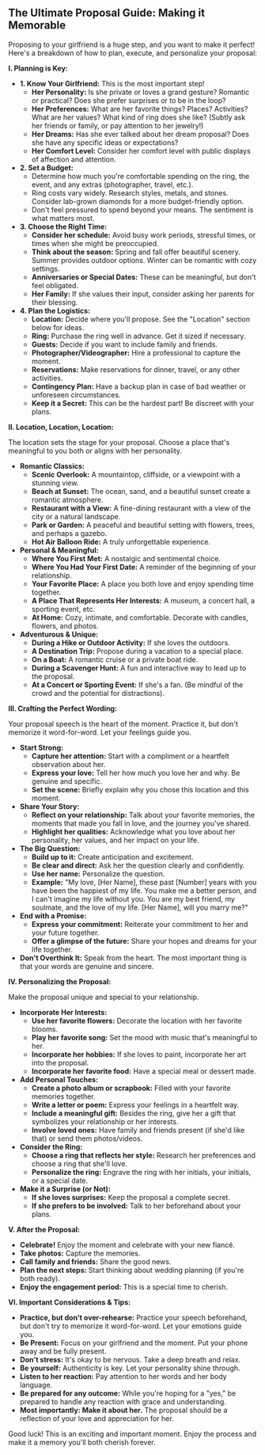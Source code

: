 ## The Ultimate Proposal Guide: Making it Memorable

Proposing to your girlfriend is a huge step, and you want to make it perfect! Here's a breakdown of how to plan, execute, and personalize your proposal:

**I. Planning is Key:**

*   **1.  Know Your Girlfriend:** This is the most important step!
    *   **Her Personality:** Is she private or loves a grand gesture? Romantic or practical? Does she prefer surprises or to be in the loop?
    *   **Her Preferences:** What are her favorite things? Places? Activities? What are her values? What kind of ring does she like? (Subtly ask her friends or family, or pay attention to her jewelry!)
    *   **Her Dreams:** Has she ever talked about her dream proposal? Does she have any specific ideas or expectations?
    *   **Her Comfort Level:** Consider her comfort level with public displays of affection and attention.
*   **2.  Set a Budget:**
    *   Determine how much you're comfortable spending on the ring, the event, and any extras (photographer, travel, etc.).
    *   Ring costs vary widely. Research styles, metals, and stones. Consider lab-grown diamonds for a more budget-friendly option.
    *   Don't feel pressured to spend beyond your means. The sentiment is what matters most.
*   **3.  Choose the Right Time:**
    *   **Consider her schedule:** Avoid busy work periods, stressful times, or times when she might be preoccupied.
    *   **Think about the season:** Spring and fall offer beautiful scenery. Summer provides outdoor options. Winter can be romantic with cozy settings.
    *   **Anniversaries or Special Dates:** These can be meaningful, but don't feel obligated.
    *   **Her Family:** If she values their input, consider asking her parents for their blessing.
*   **4.  Plan the Logistics:**
    *   **Location:** Decide where you'll propose. See the "Location" section below for ideas.
    *   **Ring:** Purchase the ring well in advance. Get it sized if necessary.
    *   **Guests:** Decide if you want to include family and friends.
    *   **Photographer/Videographer:** Hire a professional to capture the moment.
    *   **Reservations:** Make reservations for dinner, travel, or any other activities.
    *   **Contingency Plan:** Have a backup plan in case of bad weather or unforeseen circumstances.
    *   **Keep it a Secret:** This can be the hardest part! Be discreet with your plans.

**II. Location, Location, Location:**

The location sets the stage for your proposal. Choose a place that's meaningful to you both or aligns with her personality.

*   **Romantic Classics:**
    *   **Scenic Overlook:** A mountaintop, cliffside, or a viewpoint with a stunning view.
    *   **Beach at Sunset:** The ocean, sand, and a beautiful sunset create a romantic atmosphere.
    *   **Restaurant with a View:** A fine-dining restaurant with a view of the city or a natural landscape.
    *   **Park or Garden:** A peaceful and beautiful setting with flowers, trees, and perhaps a gazebo.
    *   **Hot Air Balloon Ride:** A truly unforgettable experience.
*   **Personal & Meaningful:**
    *   **Where You First Met:** A nostalgic and sentimental choice.
    *   **Where You Had Your First Date:** A reminder of the beginning of your relationship.
    *   **Your Favorite Place:** A place you both love and enjoy spending time together.
    *   **A Place That Represents Her Interests:** A museum, a concert hall, a sporting event, etc.
    *   **At Home:** Cozy, intimate, and comfortable. Decorate with candles, flowers, and photos.
*   **Adventurous & Unique:**
    *   **During a Hike or Outdoor Activity:** If she loves the outdoors.
    *   **A Destination Trip:** Propose during a vacation to a special place.
    *   **On a Boat:** A romantic cruise or a private boat ride.
    *   **During a Scavenger Hunt:** A fun and interactive way to lead up to the proposal.
    *   **At a Concert or Sporting Event:** If she's a fan. (Be mindful of the crowd and the potential for distractions).

**III. Crafting the Perfect Wording:**

Your proposal speech is the heart of the moment. Practice it, but don't memorize it word-for-word. Let your feelings guide you.

*   **Start Strong:**
    *   **Capture her attention:** Start with a compliment or a heartfelt observation about her.
    *   **Express your love:** Tell her how much you love her and why. Be genuine and specific.
    *   **Set the scene:** Briefly explain why you chose this location and this moment.
*   **Share Your Story:**
    *   **Reflect on your relationship:** Talk about your favorite memories, the moments that made you fall in love, and the journey you've shared.
    *   **Highlight her qualities:** Acknowledge what you love about her personality, her values, and her impact on your life.
*   **The Big Question:**
    *   **Build up to it:** Create anticipation and excitement.
    *   **Be clear and direct:** Ask her the question clearly and confidently.
    *   **Use her name:** Personalize the question.
    *   **Example:** "My love, [Her Name], these past [Number] years with you have been the happiest of my life. You make me a better person, and I can't imagine my life without you. You are my best friend, my soulmate, and the love of my life. [Her Name], will you marry me?"
*   **End with a Promise:**
    *   **Express your commitment:** Reiterate your commitment to her and your future together.
    *   **Offer a glimpse of the future:** Share your hopes and dreams for your life together.
*   **Don't Overthink It:** Speak from the heart. The most important thing is that your words are genuine and sincere.

**IV. Personalizing the Proposal:**

Make the proposal unique and special to your relationship.

*   **Incorporate Her Interests:**
    *   **Use her favorite flowers:** Decorate the location with her favorite blooms.
    *   **Play her favorite song:** Set the mood with music that's meaningful to her.
    *   **Incorporate her hobbies:** If she loves to paint, incorporate her art into the proposal.
    *   **Incorporate her favorite food:** Have a special meal or dessert made.
*   **Add Personal Touches:**
    *   **Create a photo album or scrapbook:** Filled with your favorite memories together.
    *   **Write a letter or poem:** Express your feelings in a heartfelt way.
    *   **Include a meaningful gift:** Besides the ring, give her a gift that symbolizes your relationship or her interests.
    *   **Involve loved ones:** Have family and friends present (if she'd like that) or send them photos/videos.
*   **Consider the Ring:**
    *   **Choose a ring that reflects her style:** Research her preferences and choose a ring that she'll love.
    *   **Personalize the ring:** Engrave the ring with her initials, your initials, or a special date.
*   **Make it a Surprise (or Not):**
    *   **If she loves surprises:** Keep the proposal a complete secret.
    *   **If she prefers to be involved:** Talk to her beforehand about your plans.

**V. After the Proposal:**

*   **Celebrate!** Enjoy the moment and celebrate with your new fiancé.
*   **Take photos:** Capture the memories.
*   **Call family and friends:** Share the good news.
*   **Plan the next steps:** Start thinking about wedding planning (if you're both ready).
*   **Enjoy the engagement period:** This is a special time to cherish.

**VI. Important Considerations & Tips:**

*   **Practice, but don't over-rehearse:** Practice your speech beforehand, but don't try to memorize it word-for-word. Let your emotions guide you.
*   **Be Present:** Focus on your girlfriend and the moment. Put your phone away and be fully present.
*   **Don't stress:** It's okay to be nervous. Take a deep breath and relax.
*   **Be yourself:** Authenticity is key. Let your personality shine through.
*   **Listen to her reaction:** Pay attention to her words and her body language.
*   **Be prepared for any outcome:** While you're hoping for a "yes," be prepared to handle any reaction with grace and understanding.
*   **Most importantly: Make it about her.** The proposal should be a reflection of your love and appreciation for her.

Good luck! This is an exciting and important moment. Enjoy the process and make it a memory you'll both cherish forever.
